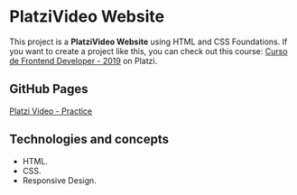 # PlatziVideo Website

This project is a **PlatziVideo Website** using HTML and CSS Foundations. If you want to create a project like this, you can check out this course: [Curso de Frontend Developer - 2019](https://platzi.com/clases/old/frontend-developer-2019/) on Platzi.

## GitHub Pages

[Platzi Video - Practice](https://mauriciojcarrillo.github.io/platzi-video-website)

## Technologies and concepts

- HTML.
- CSS.
- Responsive Design.
